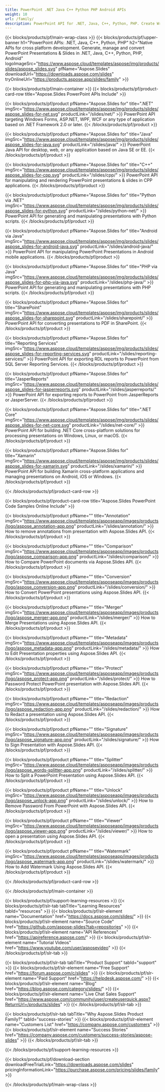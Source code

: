 ```yaml
---
title: PowerPoint .NET Java C++ Python PHP Android APIs
weight: 10
url: /family/
description: PowerPoint API for .NET, Java, C++, Python, PHP. Create Write Edit Render Print PowerPoint PPT, PPTX, ODP. Export Slides in SSRS and JasperReports
---
```


{{< blocks/products/pf/main-wrap-class >}}
{{< blocks/products/pf/upper-banner h1="PowerPoint APIs: .NET, Java, C++, Python, PHP" h2="Native APIs for cross platform development. Generate, manage and convert PowerPoint Presentations & Slides in .NET, Java, C++, Python, PHP, Android" logoImageSrc="https://www.aspose.cloud/templates/aspose/img/products/slides/aspose_slides.svg" pfName="Aspose.Slides" downloadUrl="https://downloads.aspose.com/slides" tryOnlineUrl="https://products.aspose.app/slides/family" >}}

{{< blocks/products/pf/main-container >}}
{{< blocks/products/pf/product-card-row title="Aspose.Slides PowerPoint APIs Include" >}}

{{< blocks/products/pf/product pfName="Aspose.Slides for" title=".NET" imgSrc="https://www.aspose.cloud/templates/aspose/img/products/slides/aspose_slides-for-net.svg" productLink="/slides/net/" >}}
PowerPoint API targeting Windows Forms, ASP.NET, WPF, WCF or any type of application based on .NET Framework 2.0 or later.
{{< /blocks/products/pf/product >}}

{{< blocks/products/pf/product pfName="Aspose.Slides for" title="Java" imgSrc="https://www.aspose.cloud/templates/aspose/img/products/slides/aspose_slides-for-java.svg" productLink="/slides/java/" >}}
PowerPoint Java API for desktop, web, or any application based on Java SE or EE.
{{< /blocks/products/pf/product >}}

{{< blocks/products/pf/product pfName="Aspose.Slides for" title="C++" imgSrc="https://www.aspose.cloud/templates/aspose/img/products/slides/aspose_slides-for-cpp.svg" productLink="/slides/cpp/" >}}
PowerPoint API for manipulating and rendering PowerPoint presentations & slides in CPP applications.
{{< /blocks/products/pf/product >}}

{{< blocks/products/pf/product pfName="Aspose.Slides for" title="Python via .NET" imgSrc="https://www.aspose.cloud/templates/aspose/img/products/slides/aspose_slides-for-python.svg" productLink="/slides/python-net/" >}}
PowerPoint API for generating and manipulating presentations with Python scripts.
{{< /blocks/products/pf/product >}}

{{< blocks/products/pf/product pfName="Aspose.Slides for" title="Android via Java" imgSrc="https://www.aspose.cloud/templates/aspose/img/products/slides/aspose_slides-for-android-java.svg" productLink="/slides/android-java/" >}}
PowerPoint API for manipulating PowerPoint Presentations in Android mobile applications.
{{< /blocks/products/pf/product >}}

{{< blocks/products/pf/product pfName="Aspose.Slides for" title="PHP via Java" imgSrc="https://www.aspose.cloud/templates/aspose/img/products/slides/aspose_slides-for-php-via-java.svg" productLink="/slides/php-java/" >}}
PowerPoint API for generating and manipulating presentations with PHP scripts.
{{< /blocks/products/pf/product >}}

{{< blocks/products/pf/product pfName="Aspose.Slides for" title="SharePoint" imgSrc="https://www.aspose.cloud/templates/aspose/img/products/slides/aspose_slides-for-sharepoint.svg" productLink="/slides/sharepoint/" >}}
PowerPoint API for converting presentations to PDF in SharePoint.
{{< /blocks/products/pf/product >}}

{{< blocks/products/pf/product pfName="Aspose.Slides for" title="Reporting Services" imgSrc="https://www.aspose.cloud/templates/aspose/img/products/slides/aspose_slides-for-reporting-services.svg" productLink="/slides/reporting-services/" >}}
PowerPoint API for exporting RDL reports to PowerPoint from SQL Server Reporting Services.
{{< /blocks/products/pf/product >}}

{{< blocks/products/pf/product pfName="Aspose.Slides for" title="JasperReports" imgSrc="https://www.aspose.cloud/templates/aspose/img/products/slides/aspose_slides-for-jasperreports.svg" productLink="/slides/jasperreports/" >}}
PowerPoint API for exporting reports to PowerPoint from JasperReports or JasperServer.
{{< /blocks/products/pf/product >}}

{{< blocks/products/pf/product pfName="Aspose.Slides for" title=".NET Core" imgSrc="https://www.aspose.cloud/templates/aspose/img/products/slides/aspose_slides-for-net-core.svg" productLink="/slides/net-core/" >}}
PowerPoint API for building .NET Core cross-platform solutions for processing presentations on Windows, Linux, or macOS.
{{< /blocks/products/pf/product >}}

{{< blocks/products/pf/product pfName="Aspose.Slides for" title="Xamarin" imgSrc="https://www.aspose.cloud/templates/aspose/img/products/slides/aspose_slides-for-xamarin.svg" productLink="/slides/xamarin/" >}}
PowerPoint API for building Xamarin cross-platform applications and managing presentations on Android, iOS or Windows.
{{< /blocks/products/pf/product >}}

{{< /blocks/products/pf/product-card-row >}}

{{< blocks/products/pf/product-card-row title="Aspose.Slides PowerPoint Code Samples Online Include" >}}

{{< blocks/products/pf/product pfName="" title="Annotation" imgSrc="https://www.aspose.cloud/templates/asposeapp/images/products/logo/aspose_annotation-app.png" productLink="/slides/annotation/" >}}
How to remove annotations from presentation with Aspose.Slides API.
{{< /blocks/products/pf/product >}}

{{< blocks/products/pf/product pfName="" title="Comparison" imgSrc="https://www.aspose.cloud/templates/asposeapp/images/products/logo/aspose_comparison-app.png" productLink="/slides/comparison/" >}}
How to Compare PowerPoint documents via Aspose.Slides API.
{{< /blocks/products/pf/product >}}

{{< blocks/products/pf/product pfName="" title="Conversion" imgSrc="https://www.aspose.cloud/templates/asposeapp/images/products/logo/aspose_conversion-app.png" productLink="/slides/conversion/" >}}
How to Convert PowerPoint presentations using Aspose.Slides API.
{{< /blocks/products/pf/product >}}

{{< blocks/products/pf/product pfName="" title="Merger" imgSrc="https://www.aspose.cloud/templates/asposeapp/images/products/logo/aspose_merger-app.png" productLink="/slides/merger/" >}}
How to Merge Presentations using Aspose.Slides API.
{{< /blocks/products/pf/product >}}

{{< blocks/products/pf/product pfName="" title="Metadata" imgSrc="https://www.aspose.cloud/templates/asposeapp/images/products/logo/aspose_metadata-app.png" productLink="/slides/metadata/" >}}
How to Edit Presentation properties using Aspose.Slides API.
{{< /blocks/products/pf/product >}}

{{< blocks/products/pf/product pfName="" title="Protect" imgSrc="https://www.aspose.cloud/templates/asposeapp/images/products/logo/aspose_protect-app.png" productLink="/slides/protect/" >}}
How to Password Protect PowerPoint presentation with Aspose.Slides API.
{{< /blocks/products/pf/product >}}

{{< blocks/products/pf/product pfName="" title="Redaction" imgSrc="https://www.aspose.cloud/templates/asposeapp/images/products/logo/aspose_redaction-app.png" productLink="/slides/redaction/" >}}
How to Redact a presentation using Aspose.Slides API.
{{< /blocks/products/pf/product >}}

{{< blocks/products/pf/product pfName="" title="Signature" imgSrc="https://www.aspose.cloud/templates/asposeapp/images/products/logo/aspose_signature-app.png" productLink="/slides/signature/" >}}
How to Sign Presentation with Aspose.Slides API.
{{< /blocks/products/pf/product >}}

{{< blocks/products/pf/product pfName="" title="Splitter" imgSrc="https://www.aspose.cloud/templates/asposeapp/images/products/logo/aspose_words-splitter-app.png" productLink="/slides/splitter/" >}}
How to Split a PowerPoint Presentation using Aspose.Slides API.
{{< /blocks/products/pf/product >}}

{{< blocks/products/pf/product pfName="" title="Unlock" imgSrc="https://www.aspose.cloud/templates/asposeapp/images/products/logo/aspose_unlock-app.png" productLink="/slides/unlock/" >}}
How to Remove Password From PowerPoint with Aspose.Slides API.
{{< /blocks/products/pf/product >}}

{{< blocks/products/pf/product pfName="" title="Viewer" imgSrc="https://www.aspose.cloud/templates/asposeapp/images/products/logo/aspose_viewer-app.png" productLink="/slides/viewer/" >}}
How to open a presentation using Aspose.Slides API.
{{< /blocks/products/pf/product >}}

{{< blocks/products/pf/product pfName="" title="Watermark" imgSrc="https://www.aspose.cloud/templates/asposeapp/images/products/logo/aspose_watermark-app.png" productLink="/slides/watermark/" >}}
How to Add Watermark Using Aspose.Slides API.
{{< /blocks/products/pf/product >}}

{{< /blocks/products/pf/product-card-row >}}

{{< /blocks/products/pf/main-container >}}

{{< blocks/products/pf/support-learning-resources >}}
{{< blocks/products/pf/slr-tab tabTitle="Learning Resources" tabId="resources" >}}
{{< blocks/products/pf/slr-element name="Documentation" href="https://docs.aspose.com/slides/" >}}
{{< blocks/products/pf/slr-element name="Source Code" href="https://github.com/aspose-slides?tab=repositories" >}}
{{< blocks/products/pf/slr-element name="API References" href="https://apireference.aspose.com/" >}}
{{< blocks/products/pf/slr-element name="Tutorial Videos" href="https://www.youtube.com/user/asposevideo" >}}
{{< /blocks/products/pf/slr-tab >}}

{{< blocks/products/pf/slr-tab tabTitle="Product Support" tabId="support" >}}
{{< blocks/products/pf/slr-element name="Free Support" href="https://forum.aspose.com/c/slides" >}}
{{< blocks/products/pf/slr-element name="Paid Support" href="https://helpdesk.aspose.com/" >}}
{{< blocks/products/pf/slr-element name="Blog" href="https://blog.aspose.com/category/slides/" >}}
{{< blocks/products/pf/slr-element name="Live Chat Sales Support" href="https://www.aspose.com/community/user/createuserquick.aspx?ReturnUrl=/products/slides" >}}
{{< /blocks/products/pf/slr-tab >}}

{{< blocks/products/pf/slr-tab tabTitle="Why Aspose.Slides Product Family?" tabId="success-stories" >}}
{{< blocks/products/pf/slr-element name="Customers List" href="https://company.aspose.com/customers" >}}
{{< blocks/products/pf/slr-element name="Success Stories" href="https://company.aspose.com/customers/success-stories/aspose-slides" >}}
{{< /blocks/products/pf/slr-tab >}}

{{< /blocks/products/pf/support-learning-resources >}}

{{< blocks/products/pf/download-section downloadFreeTrialLink="https://downloads.aspose.com/slides" pricingInformationLink="https://purchase.aspose.com/pricing/slides/family" >}}

{{< /blocks/products/pf/main-wrap-class >}}